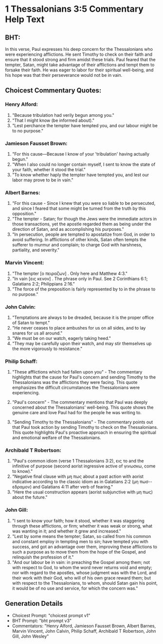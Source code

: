 # 1 Thessalonians 3:5 Commentary Help Text

## BHT:
In this verse, Paul expresses his deep concern for the Thessalonians who were experiencing afflictions. He sent Timothy to check on their faith and ensure that it stood strong and firm amidst these trials. Paul feared that the tempter, Satan, might take advantage of their afflictions and tempt them to forsake their faith. He was eager to labor for their spiritual well-being, and his hope was that their perseverance would not be in vain.

## Choicest Commentary Quotes:
### Henry Alford:
1. "Because tribulation had verily begun among you."
2. "That I might know (be informed about)."
3. "Lest perchance the tempter have tempted you, and our labour might be to no purpose."

### Jamieson Fausset Brown:
1. "For this cause—Because I know of your 'tribulation' having actually begun."
2. "When I also could no longer contain myself, I sent to know the state of your faith, whether it stood the trial."
3. "To know whether haply the tempter have tempted you, and lest our labor may prove to be in vain."

### Albert Barnes:
1. "For this cause - Since I knew that you were so liable to be persecuted, and since I feared that some might be turned from the truth by this opposition."
2. "The tempter - Satan; for though the Jews were the immediate actors in those transactions, yet the apostle regarded them as being under the direction of Satan, and as accomplishing his purposes."
3. "In persecution, people are tempted to apostatize from God, in order to avoid suffering. In afflictions of other kinds, Satan often tempts the sufferer to murmur and complain; to charge God with harshness, partiality, and severity."

### Marvin Vincent:
1. "The tempter [ο πειραζων] . Only here and Matthew 4:3."
2. "In vain [εις κενον] . The phrase only in Paul. See 2 Corinthians 6:1; Galatians 2:2; Philippians 2:16."
3. "The force of the preposition is fairly represented by to in the phrase to no purpose."

### John Calvin:
1. "Temptations are always to be dreaded, because it is the proper office of Satan to tempt."
2. "He never ceases to place ambushes for us on all sides, and to lay snares for us all around."
3. "We must be on our watch, eagerly taking heed."
4. "They may be carefully upon their watch, and may stir themselves up the more vigorously to resistance."

### Philip Schaff:
1. "These afflictions which had fallen upon you" - The commentary highlights that the cause for Paul's concern and sending Timothy to the Thessalonians was the afflictions they were facing. This quote emphasizes the difficult circumstances the Thessalonians were experiencing.

2. "Paul's concern" - The commentary mentions that Paul was deeply concerned about the Thessalonians' well-being. This quote shows the genuine care and love Paul had for the people he was writing to.

3. "Sending Timothy to the Thessalonians" - The commentary points out that Paul took action by sending Timothy to check on the Thessalonians. This quote highlights Paul's proactive approach in ensuring the spiritual and emotional welfare of the Thessalonians.

### Archibald T Robertson:
1. "Paul's common idiom (verse 1 Thessalonians 3:2), εις το and the infinitive of purpose (second aorist ingressive active of γινωσκω, come to know)."
2. "Negative final clause with μη πως about a past action with aorist indicative according to the classic idiom as in Galatians 2:2 (μη πωσ--εδραμον) and Galatians 4:11 after verb of fearing."
3. "Here the usual construction appears (aorist subjunctive with μη πως) about the future."

### John Gill:
1. "I sent to know your faith; how it stood, whether it was staggering through these afflictions, or firm; whether it was weak or strong, what was wanting in it; and whether it grew and increased."
2. "Lest by some means the tempter; Satan, so called from his common and constant employ in tempting men to sin; have tempted you with success, and got an advantage over them, improving these afflictions to such a purpose as to move them from the hope of the Gospel, and relinquish the profession of it."
3. "And our labour be in vain: in preaching the Gospel among them; not with respect to God, to whom the word never returns void and empty; nor with regard to the apostles, whose judgment was with the Lord, and their work with their God, who will of his own grace reward them; but with respect to the Thessalonians, to whom, should Satan gain his point, it would be of no use and service, for which the concern was."


## Generation Details
- Choicest Prompt: "choicest prompt v1"
- BHT Prompt: "bht prompt v3"
- Commentators: "Henry Alford, Jamieson Fausset Brown, Albert Barnes, Marvin Vincent, John Calvin, Philip Schaff, Archibald T Robertson, John Gill, John Wesley"
